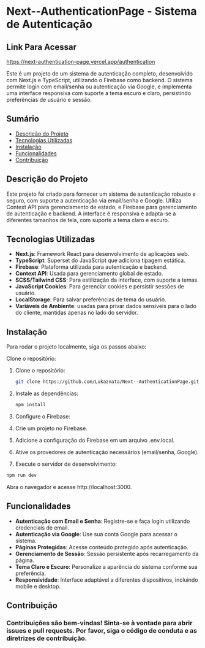 # Next--AuthenticationPage - Sistema de Autenticação

## Link Para Acessar

https://next-authentication-page.vercel.app/authentication

Este é um projeto de um sistema de autenticação completo, desenvolvido com Next.js e TypeScript, utilizando o Firebase como backend. O sistema permite login com email/senha ou autenticação via Google, e implementa uma interface responsiva com suporte a tema escuro e claro, persistindo preferências de usuário e sessão.

## Sumário

- [Descrição do Projeto](#descrição-do-projeto)
- [Tecnologias Utilizadas](#tecnologias-utilizadas)
- [Instalação](#instalação)
- [Funcionalidades](#funcionalidades)
- [Contribuição](#contribuição)


## Descrição do Projeto

Este projeto foi criado para fornecer um sistema de autenticação robusto e seguro, com suporte a autenticação via email/senha e Google. Utiliza Context API para gerenciamento de estado, e Firebase para gerenciamento de autenticação e backend. A interface é responsiva e adapta-se a diferentes tamanhos de tela, com suporte a tema claro e escuro.

## Tecnologias Utilizadas
- **Next.js**: Framework React para desenvolvimento de aplicações web.
- **TypeScript**: Superset do JavaScript que adiciona tipagem estática.
- **Firebase**: Plataforma utilizada para autenticação e backend.
- **Context API**: Usada para gerenciamento global de estado.
- **SCSS/Tailwind CSS**: Para estilização da interface, com suporte a temas.
- **JavaScript Cookies**: Para gerenciar cookies e persistir sessões de usuário.
- **LocalStorage**: Para salvar preferências de tema do usuário.
- **Variáveis de Ambiente**: usadas para privar dados sensiveis para o lado do cliente, mantidas apenas no lado do servidor.

## Instalação
Para rodar o projeto localmente, siga os passos abaixo:

Clone o repositório:

1. Clone o repositório:
    ```bash
    git clone https://github.com/Lukaznata/Next--AuthenticationPage.git
    ```

2. Instale as dependências:
    ```bash
    npm install
    ```

3. Configure o Firebase:

4. Crie um projeto no Firebase.

5. Adicione a configuração do Firebase em um arquivo .env.local.

6. Ative os provedores de autenticação necessários (email/senha, Google).

7. Execute o servidor de desenvolvimento:

 ```bash
npm run dev
   ```
Abra o navegador e acesse http://localhost:3000.

## Funcionalidades
- **Autenticação com Email e Senha**: Registre-se e faça login utilizando credenciais de email.
- **Autenticação via Google**: Use sua conta Google para acessar o sistema.
- **Páginas Protegidas**: Acesse conteúdo protegido após autenticação.
- **Gerenciamento de Sessão**: Sessão persistente após recarregamento da página.
- **Tema Claro e Escuro**: Personalize a aparência do sistema conforme sua preferência.
- **Responsividade**: Interface adaptável a diferentes dispositivos, incluindo mobile e desktop.

## Contribuição

### Contribuições são bem-vindas! Sinta-se à vontade para abrir issues e pull requests. Por favor, siga o código de conduta e as diretrizes de contribuição.
